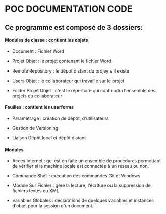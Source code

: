#         POC DOCUMENTATION CODE

## Ce programme est composé de 3 dossiers:

#### Modules de classe : contient les objets

- Document : Fichier Word

- Projet Objet :  le projet contenant le fichier Word

- Remote Repository : le dépot distant du projey s'il existe

- Users Objet : le collaborateur qui travaille sur le projet

- Folder Projet Objet : c'est le répertoire qui contiendra l'ensemble des projets du collaborateur


#### Feuilles : contient les userforms

- Paramétrage : création de dépôt, d'utilisateurs

- Gestion de Versioning

- Liaison Dépôt local et dépôt distant


#### Modules

- Acces Internet : qui est en faite un ensemble de procedures permettant de vérifier si la machine locale est connectée à un réseau ou non.

- Commande Shell : exécution des commandes Git et Windows

- Module Sur Fichier : gére la lecture, l'écriture ou la suppression de fichiers textes ou XML

- Variables Globales : déclarations de quelques variables et instances d'objet pour la session d'un document.